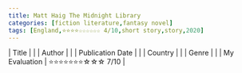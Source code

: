 ```yaml
---
title: Matt Haig The Midnight Library
categories: [fiction literature,fantasy novel]
tags: [England,⭐⭐⭐⭐☆☆☆☆☆☆ 4/10,short story,story,2020]
---
```


| Title |  |
| Author |  |
| Publication Date |   |
| Country |  |
| Genre |   |
| My Evaluation | ⭐⭐⭐⭐⭐⭐⭐☆☆☆ 7/10  |
        